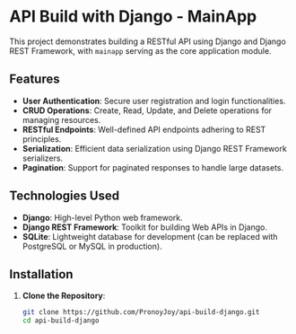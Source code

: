 # API Build with Django - MainApp

This project demonstrates building a RESTful API using Django and Django REST Framework, with `mainapp` serving as the core application module.

## Features

- **User Authentication**: Secure user registration and login functionalities.
- **CRUD Operations**: Create, Read, Update, and Delete operations for managing resources.
- **RESTful Endpoints**: Well-defined API endpoints adhering to REST principles.
- **Serialization**: Efficient data serialization using Django REST Framework serializers.
- **Pagination**: Support for paginated responses to handle large datasets.

## Technologies Used

- **Django**: High-level Python web framework.
- **Django REST Framework**: Toolkit for building Web APIs in Django.
- **SQLite**: Lightweight database for development (can be replaced with PostgreSQL or MySQL in production).

## Installation

1. **Clone the Repository**:
   ```bash
   git clone https://github.com/PronoyJoy/api-build-django.git
   cd api-build-django
